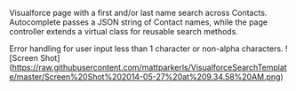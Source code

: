 Visualforce page with a first and/or last name search across Contacts.  Autocomplete passes a JSON string of Contact names, while the page controller extends a virtual class for reusable search methods.

Error handling for user input less than 1 character or non-alpha characters.
![Screen Shot]
(https://raw.githubusercontent.com/mattparkerls/VisualforceSearchTemplate/master/Screen%20Shot%202014-05-27%20at%209.34.58%20AM.png)
